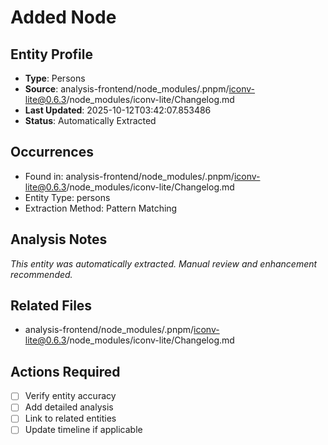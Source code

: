 # Added Node

## Entity Profile
- **Type**: Persons
- **Source**: analysis-frontend/node_modules/.pnpm/iconv-lite@0.6.3/node_modules/iconv-lite/Changelog.md
- **Last Updated**: 2025-10-12T03:42:07.853486
- **Status**: Automatically Extracted

## Occurrences
- Found in: analysis-frontend/node_modules/.pnpm/iconv-lite@0.6.3/node_modules/iconv-lite/Changelog.md
- Entity Type: persons
- Extraction Method: Pattern Matching

## Analysis Notes
*This entity was automatically extracted. Manual review and enhancement recommended.*

## Related Files
- analysis-frontend/node_modules/.pnpm/iconv-lite@0.6.3/node_modules/iconv-lite/Changelog.md

## Actions Required
- [ ] Verify entity accuracy
- [ ] Add detailed analysis
- [ ] Link to related entities
- [ ] Update timeline if applicable
